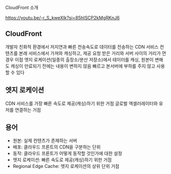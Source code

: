 CloudFront 소개

https://youtu.be/-r_S_kweXlk?si=85hISCP2kMgRKnJ6

CloudFront
-
개발자 친화적 환경에서 저지연과 빠른 전송속도로 데이터를 전송하는 CDN 서비스
컨텐츠를 본래 서비스에서 가져와 캐싱하고, 제공
요청 받은 거리와 서버 사이의 거리가 먼 경우 이점
엣지 로케이션(일종의 출장소/분산 저장소)에서 테이터를 캐싱, 원본이 변해도 캐싱이 만료되기 전에는 내용이 변하지 않음
빠르고 본서버에 부하를 주지 않고 사용할 수 있다


엣지 로케이션
-
CDN 서비스를 가장 빠른 속도로 제공(캐싱)하기 위한 거점
글로벌 엑셀러레이터와 유저를 연결하는 거점

용어
-

- 원본: 실제 컨텐츠가 존재하는 서버
- 배포: 클라우드 프론트의 CDN을 구분하는 단위
- 동작: 클라우드 프론트가 어떻게 동작할 것인가에 대한 설정
- 엣지 로케이션: 빠른 속도로 제공(캐싱)하기 위한 거점
- Regional Edge Cache: 엣지 로케이션의 상위 단위 거점
